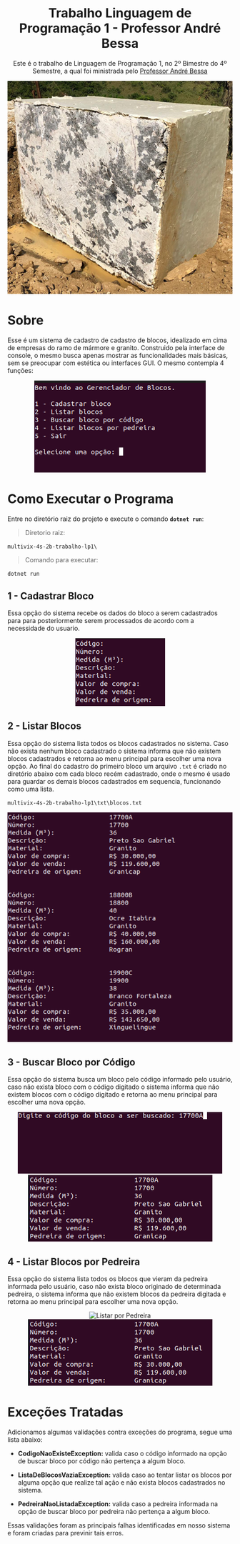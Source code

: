 <!-- Título -->
<h1 align="center">Trabalho Linguagem de Programação 1 - Professor André Bessa</h1>

<!-- Descrição -->
<p align="center">Este é o trabalho de Linguagem de Programação 1, no 2º Bimestre do 4º Semestre, a qual foi ministrada pelo <a href="https://github.com/bessax">Professor André Bessa</a></p>

<p align="center">
  <img src="https://github.com/gPagio/4s-1b-trabalho-lp1/blob/main/docs/banner.png?raw=true" alt="Cadastrando">
</p>

# Sobre
Esse é um sistema de cadastro de cadastro de blocos, idealizado em cima de empresas do ramo de mármore e granito. Construido pela interface de console, o mesmo busca apenas mostrar as funcionalidades mais básicas, sem se preocupar com estética ou interfaces GUI. O mesmo contempla 4 funções:

<p align="center">
  <img src="https://github.com/gPagio/4s-1b-trabalho-lp1/blob/main/docs/menu.png?raw=true" alt="Menu">
</p>

# Como Executar o Programa
Entre no diretório raiz do projeto e execute o comando **`dotnet run`**:

> Diretorio raiz:
``````
multivix-4s-2b-trabalho-lp1\
``````
> Comando para executar:
``````
dotnet run
``````

## 1 - Cadastrar Bloco
Essa opção do sistema recebe os dados do bloco a serem cadastrados para para posteriormente serem processados de acordo com a necessidade do usuario.
<p align="center">
  <img src="https://github.com/gPagio/4s-1b-trabalho-lp1/blob/main/docs/cadastrarBloco.png?raw=true" alt="Cadastrando">
</p>

## 2 - Listar Blocos
Essa opção do sistema lista todos os blocos cadastrados no sistema. Caso não exista nenhum bloco cadastrado o sistema informa que não existem blocos cadastrados e retorna ao menu principal para escolher uma nova opção. Ao final do cadastro do primeiro bloco um arquivo `.txt` é criado no diretório abaixo com cada bloco recém cadastrado, onde o mesmo é usado para guardar os demais blocos cadastrados em sequencia, funcionando como uma lista.
``````
multivix-4s-2b-trabalho-lp1\txt\blocos.txt
``````
<p align="center">
  <img src="https://github.com/gPagio/4s-1b-trabalho-lp1/blob/main/docs/listarBlocos.png?raw=true" alt="Listando Todos">
</p>

## 3 - Buscar Bloco por Código
Essa opção do sistema busca um bloco pelo código informado pelo usuário, caso não exista bloco com o código digitado o sistema informa que não existem blocos com o código digitado e retorna ao menu principal para escolher uma nova opção.
<p align="center">
  <img src="https://github.com/gPagio/4s-1b-trabalho-lp1/blob/main/docs/buscarPorCodigo.png?raw=true" alt="Listar por Codigo">
  <img src="https://github.com/gPagio/4s-1b-trabalho-lp1/blob/main/docs/listarComParametro.png?raw=true" alt="Listando por Codigo">
</p>

## 4 - Listar Blocos por Pedreira
Essa opção do sistema lista todos os blocos que vieram da pedreira informada pelo usuário, caso não exista bloco originado de determinada pedreira, o sistema informa que não existem blocos da pedreira digitada e retorna ao menu principal para escolher uma nova opção.
<p align="center">
  <img src="https://github.com/gPagio/4s-1b-trabalho-lp1/blob/main/docs/buscar%E1%B9%94orPedreira.png?raw=true" alt="Listar por Pedreira">
  <img src="https://github.com/gPagio/4s-1b-trabalho-lp1/blob/main/docs/listarComParametro.png?raw=true" alt="Listando por Pedreira">
</p>

# Exceções Tratadas

Adicionamos algumas validações contra exceções do programa, segue uma lista abaixo:

- **CodigoNaoExisteException:** valida caso o código informado na opção de buscar bloco por código não pertença a algum bloco.

- **ListaDeBlocosVaziaException:** valida caso ao tentar listar os blocos por alguma opção que realize tal ação e não exista blocos cadastrados no sistema.

- **PedreiraNaoListadaException:** valida caso a pedreira informada na opção de buscar bloco por pedreira não pertença a algum bloco.

Essas validações foram as principais falhas identificadas em nosso sistema e foram criadas para previnir tais erros.
